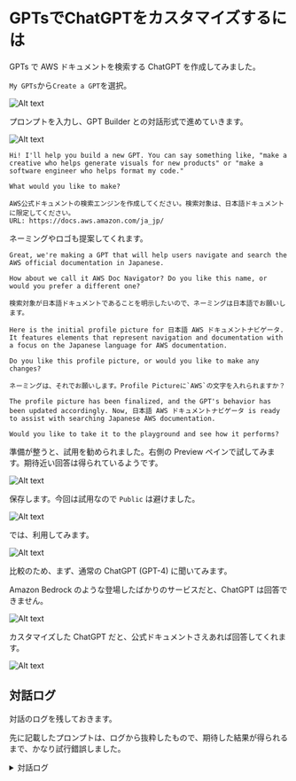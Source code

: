 # GPTsでChatGPTをカスタマイズするには

GPTs で AWS ドキュメントを検索する ChatGPT を作成してみました。

`My GPTs`から`Create a GPT`を選択。

![Alt text](image-5.png)

プロンプトを入力し、GPT Builder との対話形式で進めていきます。

![Alt text](image-4.png)


```plaintext:GPT Builder
Hi! I'll help you build a new GPT. You can say something like, "make a creative who helps generate visuals for new products" or "make a software engineer who helps format my code."

What would you like to make?
```

```plaintext:You
AWS公式ドキュメントの検索エンジンを作成してください。検索対象は、日本語ドキュメントに限定してください。
URL: https://docs.aws.amazon.com/ja_jp/
```

ネーミングやロゴも提案してくれます。

```plaintext:GPT Builder
Great, we're making a GPT that will help users navigate and search the AWS official documentation in Japanese.

How about we call it AWS Doc Navigator? Do you like this name, or would you prefer a different one?
```

```plaintext:You
検索対象が日本語ドキュメントであることを明示したいので、ネーミングは日本語でお願いします。
```

```plaintext:GPT Builder
Here is the initial profile picture for 日本語 AWS ドキュメントナビゲータ. It features elements that represent navigation and documentation with a focus on the Japanese language for AWS documentation.

Do you like this profile picture, or would you like to make any changes?
```

```plaintext:You
ネーミングは、それでお願いします。Profile Pictureに`AWS`の文字を入れられますか？
```

```plaintext:GPT Builder
The profile picture has been finalized, and the GPT's behavior has been updated accordingly. Now, 日本語 AWS ドキュメントナビゲータ is ready to assist with searching Japanese AWS documentation.

Would you like to take it to the playground and see how it performs?
```

準備が整うと、試用を勧められました。右側の Preview ペインで試してみます。期待近い回答は得られているようです。

![Alt text](image.png)

保存します。今回は試用なので `Public` は避けました。

![Alt text](image-1.png)

では、利用してみます。

![Alt text](image-6.png)

比較のため、まず、通常の ChatGPT (GPT-4) に聞いてみます。

Amazon Bedrock のような登場したばかりのサービスだと、ChatGPT は回答できません。

![Alt text](image-3.png)

カスタマイズした ChatGPT だと、公式ドキュメントさえあれば回答してくれます。

![Alt text](image-2.png)

## 対話ログ

対話のログを残しておきます。

先に記載したプロンプトは、ログから抜粋したもので、期待した結果が得られるまで、かなり試行錯誤しました。

<details><summary>対話ログ</summary>

```plaintext
GPT Builder
Hi! I'll help you build a new GPT. You can say something like, "make a creative who helps generate visuals for new products" or "make a software engineer who helps format my code."

What would you like to make?

User
You
AWS公式ドキュメントの検索エンジンを作成してください。検索対象は、日本語ドキュメントに限定してください。
URL: https://docs.aws.amazon.com/ja_jp/
ChatGPT
GPT Builder
Great, we're making a GPT that will help users navigate and search the AWS official documentation in Japanese.

How about we call it AWS Doc Navigator? Do you like this name, or would you prefer a different one?

User
You
検索対象が日本語ドキュメントであることを明示したいので、ネーミングは日本語でお願いします。
ChatGPT
GPT Builder
Profile Picture
Here is the initial profile picture for 日本語 AWS ドキュメントナビゲータ. It features elements that represent navigation and documentation with a focus on the Japanese language for AWS documentation.

Do you like this profile picture, or would you like to make any changes?

User
You
ネーミングは、それでお願いします。Profile Pictureに`AWS`の文字を入れられますか？
ChatGPT
GPT Builder
Profile Picture
The profile picture has been updated to include the 'AWS' letters. How do you feel about this one?

User
You
画像はコンセプトにマッチしていますが、`AWS`の文字が認識できないです。修正してもらえますか？
ChatGPT
GPT Builder
Profile Picture
I've updated the image to make the 'AWS' text more recognizable while maintaining the concept. Does this meet your expectations?

User
You
やっぱり文字が認識できないですね。`AWS Docs`でお願いできますか？
ChatGPT
GPT Builder
Profile Picture
The profile picture now features the text 'AWS Docs' prominently. How does this look to you?

User
You
先ほどより視認しやすくなりました。デフォルメしなくてよいので、識別できるように`AWS Docs`を入れてもらえますか？
ChatGPT
GPT Builder
Profile Picture
The profile picture now includes the text 'AWS Docs' without deformation for clear identification. Is this satisfactory for you?

User
You
`AWS`ははっきり識別できているので、`AWS Docs`ではなく`AWS`でお願いします。
ChatGPT
GPT Builder
Profile Picture
The profile picture now prominently features the 'AWS' logo with a Japanese cultural backdrop. How does this version meet your needs?

User
You
ありがとうございます。文字は識別できるようになりました。富士山はさすがにコンセプトに合わないので、ドキュメント検索を表現した画像にしてもらえますか？ただし、これまでのやりとりを踏まえ、`AWS`の文字は識別できるようにお願いします。
ChatGPT
GPT Builder
Profile Picture
The profile picture now features the 'AWS' logo integrated with elements that represent document search, set against a tech-inspired background. I hope this aligns with your concept. Are you satisfied with this image?

User
You
よいですね。これでお願いします。
ChatGPT
GPT Builder
The profile picture has been finalized, and the GPT's behavior has been updated accordingly. Now, 日本語 AWS ドキュメントナビゲータ is ready to assist with searching Japanese AWS documentation.

Would you like to take it to the playground and see how it performs?

User
You
試用してみました。

引用元へのリンクが`【10†source】`と出力され、リンクではなくテキストになっています。

  Amazon EC2インスタンスタイプは、Amazon Web Services (AWS)のクラウドプラットフォーム上で仮想サーバーを提供するためのさまざまな設定です。それぞれのインスタンスタイプは、特定のハードウェアのセットと機能を備え、コンピューティング、メモリ、ストレージ容量などのリソースの異なる組み合わせを持っています。これにより、ユーザーは自分のアプリケーションに最適なバランスのリソースを選択することができます。インスタンスタイプは、その性能と価格に基づいて慎重に選ばれ、特定のアプリケーションのニーズに応じて最適化されています【10†source】。

ChatGPT
GPT Builder
The update to the behavior of 日本語 AWS ドキュメントナビゲータ has been made to ensure that source links are provided as clickable text, enabling direct navigation to the web pages.

Would you like to try out any other features or make further refinements?

User
You
試してみましたが、回答が変わりませんでした。引用元へのリンクが`【10†source】`と出力され、リンクではなくテキストになっています。修正できますか？
ChatGPT
GPT Builder
The behavior has been updated once again to ensure that citation links are provided as actual hyperlinks, which users can click or tap to navigate, instead of non-interactive text.

Please try it out now and let me know if it works as expected.

User
You
ありがとうございます。引用元リンクが出力されるようになりました。また、かなり期待に近い回答が得られています。
ChatGPT
GPT Builder
That's great to hear! If there's anything else you'd like to adjust or any additional features you'd like to explore, please let me know. I'm here to help you fine-tune 日本語 AWS ドキュメントナビゲータ to your satisfaction.
```

</details>

